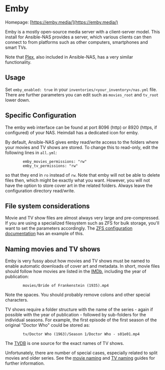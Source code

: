 # Emby

Homepage: [https://emby.media/](https://emby.media/)

Emby is a mostly open-source media server with a client-server model. This install for
Ansible-NAS provides a server, which various clients can then connect to from platforms
such as other computers, smartphones and smart TVs.

Note that [Plex](https://www.plex.tv/), also included in Ansible-NAS, has a very similar
functionality.

## Usage

Set `emby_enabled: true` in your `inventories/<your_inventory>/nas.yml` file. There are
further parameters you can edit such as `movies_root` and `tv_root` lower down.

## Specific Configuration

The emby web interface can be found at port 8096 (http) or 8920 (https, if configured)
of your NAS. Heimdall has a dedicated icon for emby.

By default, Ansible-NAS gives emby read/write access to the folders where your movies
and TV shows are stored. To change this to read-only, edit the following lines in
`all.yml`:

```
        emby_movies_permissions: "rw"
        emby_tv_permissions: "rw"
```

so that they end in `ro` instead of `rw`. Note that emby will not be able to delete
files then, which might be exactly what you want. However, you will not have the option
to store cover art in the related folders. Always leave the configuration directory
read/write.

## File system considerations

Movie and TV show files are almost always very large and pre-compressed. If you are
using a specialized filesystem such as ZFS for bulk storage, you'll want to set the
parameters accordingly. The
[ZFS configuration documentation](../zfs/zfs_configuration.md) has an example of this.

## Naming movies and TV shows

Emby is very fussy about how movies and TV shows must be named to enable automatic
downloads of cover art and metadata. In short, movie files should follow how movies are
listed in the [IMDb](https://www.imdb.com/), including the year of publication:

```
        movies/Bride of Frankenstein (1935).mp4
```

Note the spaces. You should probably remove colons and other special characters.

TV shows require a folder structure with the name of the series - again if possible with
the year of publication - followed by sub-folders for the individual seasons. For
example, the first episode of the first season of the original "Doctor Who" could be
stored as:

```
        tv/Doctor Who (1963)/Season 1/Doctor Who - s01e01.mp4
```

The [TVDB](https://www.thetvdb.com/) is one source for the exact names of TV shows.

Unfortunately, there are number of special cases, especially related to split movies and
older series. See the
[movie naming](https://github.com/MediaBrowser/Wiki/wiki/Movie%20naming) and
[TV naming](https://github.com/MediaBrowser/Wiki/wiki/TV-naming) guides for further
information.
